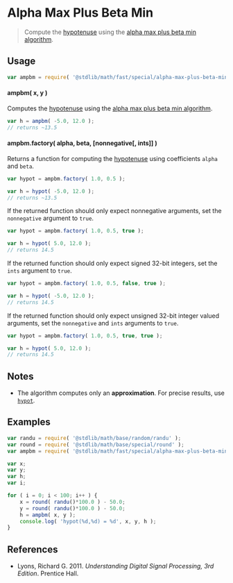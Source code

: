 # Alpha Max Plus Beta Min

> Compute the [hypotenuse][hypotenuse] using the [alpha max plus beta min algorithm][alpha-max-plus-beta-min].


<!-- Section to include introductory text. Make sure to keep an empty line after the intro `section` element and another before the `/section` close. -->

<section class="intro">

</section>

<!-- /.intro -->

<!-- Package usage documentation. -->

<section class="usage">

## Usage

``` javascript
var ampbm = require( '@stdlib/math/fast/special/alpha-max-plus-beta-min' );
```

#### ampbm( x, y )

Computes the [hypotenuse][hypotenuse] using the [alpha max plus beta min algorithm][alpha-max-plus-beta-min].

``` javascript
var h = ampbm( -5.0, 12.0 );
// returns ~13.5
```

#### ampbm.factory( alpha, beta, \[nonnegative\[, ints\]\] )

Returns a function for computing the [hypotenuse][hypotenuse] using coefficients `alpha` and `beta`.

``` javascript
var hypot = ampbm.factory( 1.0, 0.5 );

var h = hypot( -5.0, 12.0 );
// returns ~13.5
```

If the returned function should only expect nonnegative arguments, set the `nonnegative` argument to `true`.

``` javascript
var hypot = ampbm.factory( 1.0, 0.5, true );

var h = hypot( 5.0, 12.0 );
// returns 14.5
```

If the returned function should only expect signed 32-bit integers, set the `ints` argument to `true`.

``` javascript
var hypot = ampbm.factory( 1.0, 0.5, false, true );

var h = hypot( -5.0, 12.0 );
// returns 14.5
```

If the returned function should only expect unsigned 32-bit integer valued arguments, set the `nonnegative` and `ints` arguments to `true`.

``` javascript
var hypot = ampbm.factory( 1.0, 0.5, true, true );

var h = hypot( 5.0, 12.0 );
// returns 14.5
```

</section>

<!-- /.usage -->

<!-- Package usage notes. Make sure to keep an empty line after the `section` element and another before the `/section` close. -->

<section class="notes">

## Notes

* The algorithm computes only an __approximation__. For precise results, use [`hypot`][@stdlib/math/base/special/hypot].

</section>

<!-- /.notes -->

<!-- Package usage examples. -->

<section class="examples">

## Examples

``` javascript
var randu = require( '@stdlib/math/base/random/randu' );
var round = require( '@stdlib/math/base/special/round' );
var ampbm = require( '@stdlib/math/fast/special/alpha-max-plus-beta-min' );

var x;
var y;
var h;
var i;

for ( i = 0; i < 100; i++ ) {
    x = round( randu()*100.0 ) - 50.0;
    y = round( randu()*100.0 ) - 50.0;
    h = ampbm( x, y );
    console.log( 'hypot(%d,%d) = %d', x, y, h );
}
```

</section>

<!-- /.examples -->

<!-- Section to include cited references. If references are included, add a horizontal rule *before* the section. Make sure to keep an empty line after the `section` element and another before the `/section` close. -->

<section class="references">

## References

* Lyons, Richard G. 2011. *Understanding Digital Signal Processing, 3rd Edition*. Prentice Hall.

</section>

<!-- /.references -->

<!-- Section for all links. Make sure to keep an empty line after the `section` element and another before the `/section` close. -->

<section class="links">

[hypotenuse]: http://en.wikipedia.org/wiki/Pythagorean_theorem
[alpha-max-plus-beta-min]: https://en.wikipedia.org/wiki/Alpha_max_plus_beta_min_algorithm
[@stdlib/math/base/special/hypot]: https://github.com/stdlib-js/stdlib

</section>

<!-- /.links -->
